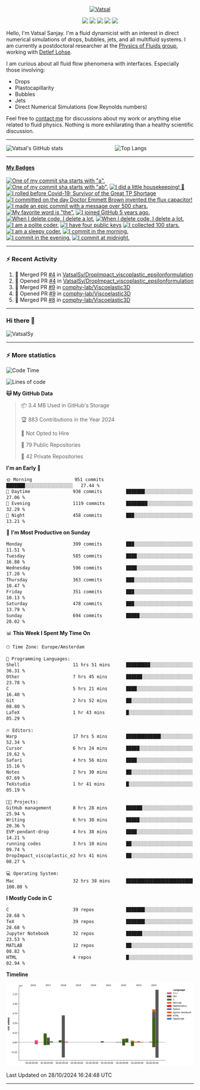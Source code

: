 <center>

[<img alt="Vatsal" width="200px" src="https://www.dropbox.com/s/dxyybgtblo8er6h/Logo_Vatsal_Vector.png?raw=1">](https://www.vatsalsanjay.com)

[<img src="https://img.shields.io/badge/googlescholar-4285F4?&style=for-the-badge&logo=googlescholar&logoColor=white">](https://scholar.google.com/citations?hl=en&user=67aQviYAAAAJ)
[<img src="https://img.shields.io/static/v1.svg?&style=for-the-badge&logo=ResearchGate&label=&message=ResearchGate&logoColor=white&color=green">](https://www.researchgate.net/profile/Vatsal-Sanjay-2)
[<img src="https://img.shields.io/badge/twitter-1DA1F2?&style=for-the-badge&logo=twitter&logoColor=white">](https://twitter.com/VatsalSanjay)
[<img src="https://img.shields.io/badge/linkedin-0A66C2?&style=for-the-badge&logo=linkedin">](https://www.linkedin.com/in/vatsalsanjay/)
[<img src="https://img.shields.io/badge/orcid-A6CE39?&style=for-the-badge&logo=orcid&logoColor=white">](https://orcid.org/0000-0002-4293-6099)

</center>

Hello, I'm Vatsal Sanjay. I'm a fluid dynamicist with an interest in direct numerical simulations of drops, bubbles, jets, and all multifluid systems. I am currently a postdoctoral researcher at the [Physics of Fluids group](https://pof.tnw.utwente.nl), working with [Detlef Lohse](https://en.wikipedia.org/wiki/Detlef_Lohse). 

I am curious about all fluid flow phenomena with interfaces. Especially those involving:

- Drops
- Plastocapillarity
- Bubbles
- Jets
- Direct Numerical Simulations (low Reynolds numbers)

Feel free to [contact me](mailto:contact@vatsalsanjay.com) for discussions about my work or anything else related to fluid physics. Nothing is more exhilarating than a healthy scientific discussion.

<!-- ![Vatsal's GitHub stats](https://github-readme-stats-xi-wine-74.vercel.app/api?username=VatsalSy&show_icons=true&theme=vision-friendly-dark)

![Top Langs](https://github-readme-stats-xi-wine-74.vercel.app/api/top-langs/?username=VatsalSy&layout=compact&theme=vision-friendly-dark) -->

---
<div style="display: flex; justify-content: space-between;">
    <img src="https://github-readme-stats-xi-wine-74.vercel.app/api?username=VatsalSy&show_icons=true&theme=vision-friendly-dark" alt="Vatsal's GitHub stats" style="width: 55%;">
    <img src="https://github-readme-stats-xi-wine-74.vercel.app/api/top-langs/?username=VatsalSy&layout=compact&theme=vision-friendly-dark" alt="Top Langs" style="width: 42%;">
</div>

---
<!-- my-badges start -->
<h4><a href="https://github.com/my-badges/my-badges">My Badges</a></h4>

<a href="my-badges/a-commit.md"><img src="https://my-badges.github.io/my-badges/a-commit.png" alt="One of my commit sha starts with &quot;a&quot;." title="One of my commit sha starts with &quot;a&quot;." width="64"></a>
<a href="my-badges/ab-commit.md"><img src="https://my-badges.github.io/my-badges/ab-commit.png" alt="One of my commit sha starts with &quot;ab&quot;." title="One of my commit sha starts with &quot;ab&quot;." width="64"></a>
<a href="my-badges/chore-commit.md"><img src="https://my-badges.github.io/my-badges/chore-commit.png" alt="I did a little housekeeping! 🧹" title="I did a little housekeeping! 🧹" width="64"></a>
<a href="my-badges/covid-19.md"><img src="https://my-badges.github.io/my-badges/covid-19.png" alt="I rolled before Covid-19: Survivor of the Great TP Shortage" title="I rolled before Covid-19: Survivor of the Great TP Shortage" width="64"></a>
<a href="my-badges/delorean.md"><img src="https://my-badges.github.io/my-badges/delorean.png" alt="I committed on the day Doctor Emmett Brown invented the flux capacitor!" title="I committed on the day Doctor Emmett Brown invented the flux capacitor!" width="64"></a>
<a href="my-badges/epic-commit.md"><img src="https://my-badges.github.io/my-badges/epic-commit.png" alt="I made an epic commit with a message over 500 chars." title="I made an epic commit with a message over 500 chars." width="64"></a>
<a href="my-badges/favorite-word.md"><img src="https://my-badges.github.io/my-badges/favorite-word.png" alt="My favorite word is &quot;the&quot;." title="My favorite word is &quot;the&quot;." width="64"></a>
<a href="my-badges/github-anniversary-5.md"><img src="https://my-badges.github.io/my-badges/github-anniversary-5.png" alt="I joined GitHub 5 years ago." title="I joined GitHub 5 years ago." width="64"></a>
<a href="my-badges/mass-delete-commit.md"><img src="https://my-badges.github.io/my-badges/mass-delete-commit.png" alt="When I delete code, I delete a lot." title="When I delete code, I delete a lot." width="64"></a>
<a href="my-badges/mass-delete-commit-10k.md"><img src="https://my-badges.github.io/my-badges/mass-delete-commit-10k.png" alt="When I delete code, I delete a lot." title="When I delete code, I delete a lot." width="64"></a>
<a href="my-badges/polite-coder.md"><img src="https://my-badges.github.io/my-badges/polite-coder.png" alt="I am a polite coder." title="I am a polite coder." width="64"></a>
<a href="my-badges/public-keys-4.md"><img src="https://my-badges.github.io/my-badges/public-keys-4.png" alt="I have four public keys" title="I have four public keys" width="64"></a>
<a href="my-badges/stars-100.md"><img src="https://my-badges.github.io/my-badges/stars-100.png" alt="I collected 100 stars." title="I collected 100 stars." width="64"></a>
<a href="my-badges/sleepy-coder.md"><img src="https://my-badges.github.io/my-badges/sleepy-coder.png" alt="I am a sleepy coder." title="I am a sleepy coder." width="64"></a>
<a href="my-badges/morning-commits.md"><img src="https://my-badges.github.io/my-badges/morning-commits.png" alt="I commit in the morning." title="I commit in the morning." width="64"></a>
<a href="my-badges/evening-commits.md"><img src="https://my-badges.github.io/my-badges/evening-commits.png" alt="I commit in the evening." title="I commit in the evening." width="64"></a>
<a href="my-badges/midnight-commits.md"><img src="https://my-badges.github.io/my-badges/midnight-commits.png" alt="I commit at midnight." title="I commit at midnight." width="64"></a>
<!-- my-badges end -->

---

### :zap: Recent Activity

<!--START_SECTION:activity-->
1. 🎉 Merged PR [#4](https://github.com/VatsalSy/DropImpact_viscoplastic_epsilonformulation/pull/4) in [VatsalSy/DropImpact_viscoplastic_epsilonformulation](https://github.com/VatsalSy/DropImpact_viscoplastic_epsilonformulation)
2. 💪 Opened PR [#4](https://github.com/VatsalSy/DropImpact_viscoplastic_epsilonformulation/pull/4) in [VatsalSy/DropImpact_viscoplastic_epsilonformulation](https://github.com/VatsalSy/DropImpact_viscoplastic_epsilonformulation)
3. 🎉 Merged PR [#9](https://github.com/comphy-lab/Viscoelastic3D/pull/9) in [comphy-lab/Viscoelastic3D](https://github.com/comphy-lab/Viscoelastic3D)
4. 💪 Opened PR [#9](https://github.com/comphy-lab/Viscoelastic3D/pull/9) in [comphy-lab/Viscoelastic3D](https://github.com/comphy-lab/Viscoelastic3D)
5. 🎉 Merged PR [#8](https://github.com/comphy-lab/Viscoelastic3D/pull/8) in [comphy-lab/Viscoelastic3D](https://github.com/comphy-lab/Viscoelastic3D)
<!--END_SECTION:activity-->
---

### Hi there 👋
<p align="left"> <img src="https://komarev.com/ghpvc/?username=VatsalSy&label=Profile%20views&color=orange&style=for-the-badge" alt="VatsalSy" /> </p>

---
### :zap: More statistics

<!--START_SECTION:waka-->
![Code Time](http://img.shields.io/badge/Code%20Time-460%20hrs%2037%20mins-blue)

![Lines of code](https://img.shields.io/badge/From%20Hello%20World%20I%27ve%20Written-37.5%20million%20lines%20of%20code-blue)

**🐱 My GitHub Data** 

> 📦 3.4 MB Used in GitHub's Storage 
 > 
> 🏆 883 Contributions in the Year 2024
 > 
> 🚫 Not Opted to Hire
 > 
> 📜 79 Public Repositories 
 > 
> 🔑 42 Private Repositories 
 > 
**I'm an Early 🐤** 

```text
🌞 Morning                951 commits         ███████░░░░░░░░░░░░░░░░░░   27.44 % 
🌆 Daytime                938 commits         ███████░░░░░░░░░░░░░░░░░░   27.06 % 
🌃 Evening                1119 commits        ████████░░░░░░░░░░░░░░░░░   32.29 % 
🌙 Night                  458 commits         ███░░░░░░░░░░░░░░░░░░░░░░   13.21 % 
```
📅 **I'm Most Productive on Sunday** 

```text
Monday                   399 commits         ███░░░░░░░░░░░░░░░░░░░░░░   11.51 % 
Tuesday                  585 commits         ████░░░░░░░░░░░░░░░░░░░░░   16.88 % 
Wednesday                596 commits         ████░░░░░░░░░░░░░░░░░░░░░   17.20 % 
Thursday                 363 commits         ███░░░░░░░░░░░░░░░░░░░░░░   10.47 % 
Friday                   351 commits         ███░░░░░░░░░░░░░░░░░░░░░░   10.13 % 
Saturday                 478 commits         ███░░░░░░░░░░░░░░░░░░░░░░   13.79 % 
Sunday                   694 commits         █████░░░░░░░░░░░░░░░░░░░░   20.02 % 
```


📊 **This Week I Spent My Time On** 

```text
🕑︎ Time Zone: Europe/Amsterdam

💬 Programming Languages: 
Shell                    11 hrs 51 mins      █████████░░░░░░░░░░░░░░░░   36.31 % 
Other                    7 hrs 45 mins       ██████░░░░░░░░░░░░░░░░░░░   23.78 % 
C                        5 hrs 21 mins       ████░░░░░░░░░░░░░░░░░░░░░   16.40 % 
Git                      2 hrs 52 mins       ██░░░░░░░░░░░░░░░░░░░░░░░   08.80 % 
LaTeX                    1 hr 43 mins        █░░░░░░░░░░░░░░░░░░░░░░░░   05.29 % 

🔥 Editors: 
Warp                     17 hrs 5 mins       █████████████░░░░░░░░░░░░   52.34 % 
Cursor                   6 hrs 24 mins       █████░░░░░░░░░░░░░░░░░░░░   19.62 % 
Safari                   4 hrs 56 mins       ████░░░░░░░░░░░░░░░░░░░░░   15.16 % 
Notes                    2 hrs 30 mins       ██░░░░░░░░░░░░░░░░░░░░░░░   07.69 % 
TeXstudio                1 hr 41 mins        █░░░░░░░░░░░░░░░░░░░░░░░░   05.19 % 

🐱‍💻 Projects: 
GitHub management        8 hrs 28 mins       ██████░░░░░░░░░░░░░░░░░░░   25.94 % 
Writing                  6 hrs 38 mins       █████░░░░░░░░░░░░░░░░░░░░   20.36 % 
EVP-pendant-drop         4 hrs 38 mins       ████░░░░░░░░░░░░░░░░░░░░░   14.21 % 
running codes            3 hrs 10 mins       ██░░░░░░░░░░░░░░░░░░░░░░░   09.74 % 
DropImpact_viscoplastic_e2 hrs 41 mins       ██░░░░░░░░░░░░░░░░░░░░░░░   08.27 % 

💻 Operating System: 
Mac                      32 hrs 38 mins      █████████████████████████   100.00 % 
```

**I Mostly Code in C** 

```text
C                        39 repos            ███████░░░░░░░░░░░░░░░░░░   28.68 % 
TeX                      39 repos            ███████░░░░░░░░░░░░░░░░░░   28.68 % 
Jupyter Notebook         32 repos            ██████░░░░░░░░░░░░░░░░░░░   23.53 % 
MATLAB                   12 repos            ██░░░░░░░░░░░░░░░░░░░░░░░   08.82 % 
HTML                     4 repos             █░░░░░░░░░░░░░░░░░░░░░░░░   02.94 % 
```



**Timeline**

![Lines of Code chart](https://raw.githubusercontent.com/VatsalSy/VatsalSy/main/assets/bar_graph.png)


 Last Updated on 28/10/2024 16:24:48 UTC
<!--END_SECTION:waka-->
---
